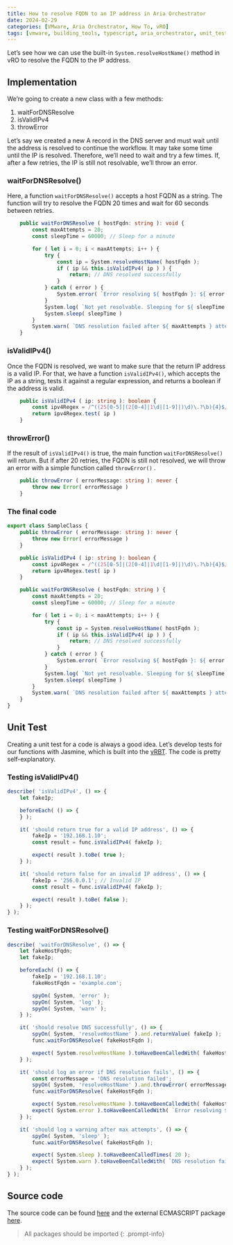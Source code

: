 ```yaml
---
title: How to resolve FQDN to an IP address in Aria Orchestrator
date: 2024-02-29
categories: [VMware, Aria Orchestrator, How To, vRO]
tags: [vmware, building_tools, typescript, aria_orchestrator, unit_test, jasmine]
---
```


Let’s see how we can use the built-in `System.resolveHostName()` method in vRO to resolve the FQDN to the IP address.

## Implementation

We’re going to create a new class with a few methods:

1. waitForDNSResolve
2. isValidIPv4
3. throwError

Let’s say we created a new A record in the DNS server and must wait until the address is resolved to continue the workflow. It may take some time until the IP is resolved. Therefore, we’ll need to wait and try a few times. If, after a few retries, the IP is still not resolvable, we’ll throw an error.

### waitForDNSResolve()

Here, a function `waitForDNSResolve()` accepts a host FQDN as a string. The function will try to resolve the FQDN 20 times and wait for 60 seconds between retries.

```typescript
    public waitForDNSResolve ( hostFqdn: string ): void {
        const maxAttempts = 20;
        const sleepTime = 60000; // Sleep for a minute

        for ( let i = 0; i < maxAttempts; i++ ) {
            try {
                const ip = System.resolveHostName( hostFqdn );
                if ( ip && this.isValidIPv4( ip ) ) {
                    return; // DNS resolved successfully
                }
            } catch ( error ) {
                System.error( `Error resolving ${ hostFqdn }: ${ error.message }` );
            }
            System.log( `Not yet resolvable. Sleeping for ${ sleepTime / 1000 } seconds` );
            System.sleep( sleepTime )
        }
        System.warn( `DNS resolution failed after ${ maxAttempts } attempts.` );
    }
```

### isValidIPv4()

Once the FQDN is resolved, we want to make sure that the return IP address is a valid IP. For that, we have a function `isValidIPv4()`, which accepts the IP as a string, tests it against a regular expression, and returns a boolean if the address is valid.

```typescript
    public isValidIPv4 ( ip: string ): boolean {
        const ipv4Regex = /^((25[0-5]|(2[0-4]|1\d|[1-9]|)\d)\.?\b){4}$/;
        return ipv4Regex.test( ip )
    }
```

### throwError()

If the result of `isValidIPv4()` is true, the main function `waitForDNSResolve()` will return. But if after 20 retries, the FQDN is still not resolved, we will throw an error with a simple function called `throwError()` .

```typescript
    public throwError ( errorMessage: string ): never {
        throw new Error( errorMessage )
    }
```

### The final code

```typescript
export class SampleClass {
    public throwError ( errorMessage: string ): never {
        throw new Error( errorMessage )
    }

    public isValidIPv4 ( ip: string ): boolean {
        const ipv4Regex = /^((25[0-5]|(2[0-4]|1\d|[1-9]|)\d)\.?\b){4}$/;
        return ipv4Regex.test( ip )
    }

    public waitForDNSResolve ( hostFqdn: string ) {
        const maxAttempts = 20;
        const sleepTime = 60000; // Sleep for a minute

        for ( let i = 0; i < maxAttempts; i++ ) {
            try {
                const ip = System.resolveHostName( hostFqdn );
                if ( ip && this.isValidIPv4( ip ) ) {
                    return; // DNS resolved successfully
                }
            } catch ( error ) {
                System.error( `Error resolving ${ hostFqdn }: ${ error.message }` );
            }
            System.log( `Not yet resolvable. Sleeping for ${ sleepTime / 1000 } seconds` );
            System.sleep( sleepTime )
        }
        System.warn( `DNS resolution failed after ${ maxAttempts } attempts.` );
    }
}
```

## Unit Test

Creating a unit test for a code is always a good idea. Let’s develop tests for our functions with Jasmine, which is built into the [vRBT](https://github.com/vmware/build-tools-for-vmware-aria). The code is pretty self-explanatory.

### Testing isValidIPv4()

```typescript
describe( 'isValidIPv4', () => {
    let fakeIp;

    beforeEach( () => {
    } );

    it( 'should return true for a valid IP address', () => {
        fakeIp = '192.168.1.10';
        const result = func.isValidIPv4( fakeIp );

        expect( result ).toBe( true );
    } );

    it( 'should return false for an invalid IP address', () => {
        fakeIp = '256.0.0.1'; // Invalid IP
        const result = func.isValidIPv4( fakeIp );

        expect( result ).toBe( false );
    } );
} );
```

### Testing waitForDNSResolve()

```typescript
describe( 'waitForDNSResolve', () => {
    let fakeHostFqdn;
    let fakeIp;

    beforeEach( () => {
        fakeIp = '192.168.1.10';
        fakeHostFqdn = 'example.com';

        spyOn( System, 'error' );
        spyOn( System, 'log' );
        spyOn( System, 'warn' );
    } );

    it( 'should resolve DNS successfully', () => {
        spyOn( System, 'resolveHostName' ).and.returnValue( fakeIp );
        func.waitForDNSResolve( fakeHostFqdn );

        expect( System.resolveHostName ).toHaveBeenCalledWith( fakeHostFqdn );
    } );

    it( 'should log an error if DNS resolution fails', () => {
        const errorMessage = 'DNS resolution failed';
        spyOn( System, 'resolveHostName' ).and.throwError( errorMessage );
        func.waitForDNSResolve( fakeHostFqdn );

        expect( System.resolveHostName ).toHaveBeenCalledWith( fakeHostFqdn );
        expect( System.error ).toHaveBeenCalledWith( `Error resolving ${ fakeHostFqdn }: ${ errorMessage }` );
    } );

    it( 'should log a warning after max attempts', () => {
        spyOn( System, 'sleep' );
        func.waitForDNSResolve( fakeHostFqdn );

        expect( System.sleep ).toHaveBeenCalledTimes( 20 );
        expect( System.warn ).toHaveBeenCalledWith( `DNS resolution failed after 20 attempts.` );
    } );
} );
```

## Source code

The source code can be found [here](https://github.com/unbreakabl3/vmware_aria_orchestrator_examples/tree/main/general_examples) and the external ECMASCRIPT package [here](https://github.com/unbreakabl3/vmware_aria_orchestrator_examples/blob/main/disk_management/com.vmware.pscoe.library.ecmascript-2.43.0.package).

> All packages should be imported
{: .prompt-info}
